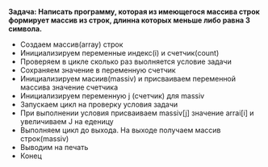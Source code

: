 **Задача: Написать программу, которая из имеющегося массива строк формирует массив из строк,
длинна которых меньше либо равна 3 символа.**

* Создаем  массив(array) строк 
* Инициализируем переменные индекс(i) и счетчик(count)
* Проверяем в цикле сколько раз выолняется условие задачи
* Сохраняем значение в переменную счетчик 
* Инициализируем масиив(massiv) и присваиваем переменной массива значение счетчика
* Инициализируем переменную j (счетчик)  для massiv
* Запускаем цикл на проверку условия задачи 
* При выполнении условия присваиваем massiv[j] значение arrai[i] и увеличиваем J на еденицу
* Выполняем цикл до выхода. На выходе получаем массив строк(massiv)
* Выводим на печать 
* Конец

